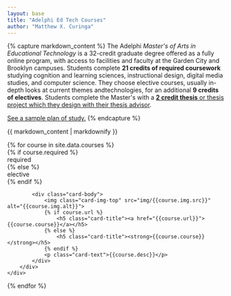 ```yaml
---
layout: base
title: "Adelphi Ed Tech Courses"
author: "Matthew X. Curinga"
---
```



<div class="d-block text-justify" style="max-width: 600px; hyphens: auto;">

{% capture markdown_content %}
The Adelphi _Master's of Arts in Educational Technology_ is a 32-credit
graduate degree offered as a fully online program, with access to facilities
and faculty at the Garden City and Brooklyn campuses. Students complete **21 credits of required coursework** studying cognition and learning sciences, instructional design, digital media studies, and computer science. They choose elective courses, usually in-depth looks at current themes andtechnologies, for an additional **9 credits of electives**. Students complete the Master's with
a [**2 credit thesis** or thesis project which they design with their thesis advisor](thesis.html).

[See a sample plan of study.](plan-of-study.html)
{% endcapture %}
    
{{ markdown_content | markdownify }}

</div>

<div class="row">
{% for course in site.data.courses %}
    <div class="col-md-4">
        <div class="card">
            {% if course.required %}
                <div class="card-header text-light bg-primary">required</div>
            {% else %}
                <div class="card-header text-light bg-success">elective</div>
            {% endif %}

            <div class="card-body">
                <img class="card-img-top" src="img/{{course.img.src}}" alt="{{course.img.alt}}">
                {% if course.url %}
                    <h5 class="card-title"><a href="{{course.url}}">{{course.course}}</a></h5>
                {% else %}
                    <h5 class="card-title"><strong>{{course.course}}</strong></h5>
                {% endif %}
                <p class="card-text">{{course.desc}}</p>
            </div>
        </div>
    </div>
{% endfor %}
</div>